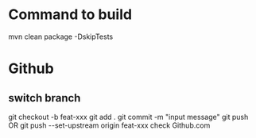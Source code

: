 # Command to build
mvn clean package -DskipTests

# Github
## switch branch
git checkout -b feat-xxx
git add .
git commit -m "input message"
git push
OR git push --set-upstream origin feat-xxx
check Github.com

##